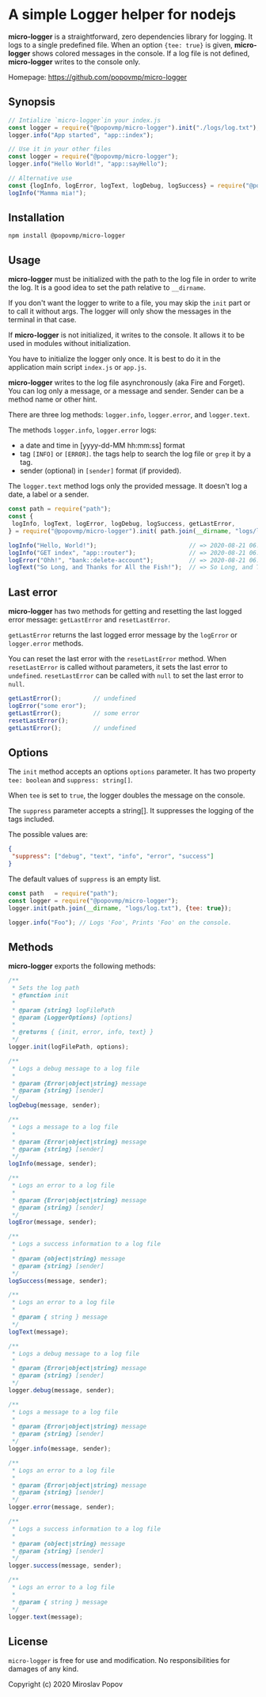 # A simple Logger helper for nodejs

**micro-logger** is a straightforward, zero dependencies library for logging. It logs to a single predefined file.
When an option `{tee: true}` is given, **micro-logger** shows colored messages in the console.
If a log file is not defined, **micro-logger** writes to the console only.

Homepage: https://github.com/popovmp/micro-logger

## Synopsis

```javascript
// Intialize `micro-logger`in your index.js
const logger = require("@popovmp/micro-logger").init("./logs/log.txt");
logger.info("App started", "app::index");

// Use it in your other files
const logger = require("@popovmp/micro-logger");
logger.info("Hello World!", "app::sayHello");

// Alternative use
const {logInfo, logError, logText, logDebug, logSuccess} = require("@popovmp/micro-logger");
logInfo("Mamma mia!");
```

## Installation

```
npm install @popovmp/micro-logger
```

## Usage

**micro-logger** must be initialized with the path to the log file in order to write the log.
It is a good idea to set the path relative to `__dirname`.

If you don't want the logger to write to a file, you may skip the `init` part or to call it without args.
The logger will only show the messages in the terminal in that case.

If **micro-logger** is not initialized, it writes to the console.
It allows it to be used in modules without initialization.

You have to initialize the logger only once. It is best to do it in the application main script `index.js` or `app.js`.

**micro-logger** writes to the log file asynchronously (aka Fire and Forget).
You can log only a message, or a message and sender. Sender can be a method name or other hint.

There are three log methods: `logger.info`, `logger.error`, and `logger.text`.

The methods `logger.info`, `logger.error` logs:

  - a date and time in [yyyy-dd-MM hh:mm:ss] format
  - tag `[INFO]` or `[ERROR]`. the tags help to search the log file or `grep` it by a tag.
  - sender (optional) in `[sender]` format (if provided).

The `logger.text` method logs only the provided message. It doesn't log a date, a label or a sender.

```javascript
const path = require("path");
const {
 logInfo, logText, logError, logDebug, logSuccess, getLastError,
} = require("@popovmp/micro-logger").init( path.join(__dirname, "logs/log.txt"), {tee: true, suppress: ["debug"]} );

logInfo("Hello, World!");                          // => 2020-08-21 06:21:11 [INFO] Hello, World!
logInfo("GET index", "app::router");               // => 2020-08-21 06:21:11 [INFO] [app::router] GET index
logError("Ohh!", "bank::delete-account");          // => 2020-08-21 06:21:11 [ERROR] [bank::delete-account] Ohh!
logText("So Long, and Thanks for All the Fish!");  // => So Long, and Thanks for All the Fish!
```

## Last error

**micro-logger** has two methods for getting and resetting the last logged error message: `getLastError` and `resetLastError`.

`getLastError` returns the last logged error message by the `logError` or `logger.error` methods.

You can reset the last error with the `resetLastError` method. When `resetLastError` is called without parameters,
it sets the last error to `undefined`. `resetLastError` can be called with `null` to set the last error to `null`.


```javascript
getLastError();         // undefined
logError("some eror");
getLastError();         // some error
resetLastError();
getLastError();         // undefined
```
## Options

The `init` method accepts an options `options` parameter. It has two property `tee: boolean` and `suppress: string[]`.

When `tee` is set to `true`, the logger doubles the message on the console.

The `suppress` parameter accepts a string[]. It suppresses the logging of the tags included.

The possible values are:

```json
{
 "suppress": ["debug", "text", "info", "error", "success"]
}
```

The default values of `suppress` is an empty list.

```javascript
const path   = require("path");
const logger = require("@popovmp/micro-logger");
logger.init(path.join(__dirname, "logs/log.txt"), {tee: true});

logger.info("Foo"); // Logs 'Foo', Prints 'Foo' on the console.
```

## Methods

**micro-logger** exports the following methods:

```javascript
/**
 * Sets the log path
 * @function init
 *
 * @param {string} logFilePath
 * @param {LoggerOptions} [options]
 *
 * @returns { {init, error, info, text} }
 */
logger.init(logFilePath, options);
```

```javascript
/**
 * Logs a debug message to a log file
 *
 * @param {Error|object|string} message
 * @param {string} [sender]
 */
logDebug(message, sender);
```

```javascript
/**
 * Logs a message to a log file
 *
 * @param {Error|object|string} message
 * @param {string} [sender]
 */
logInfo(message, sender);
```

```javascript
/**
 * Logs an error to a log file
 *
 * @param {Error|object|string} message
 * @param {string} [sender]
 */
logEror(message, sender);
```

```javascript
/**
 * Logs a success information to a log file
 *
 * @param {object|string} message
 * @param {string} [sender]
 */
logSuccess(message, sender);
```

```javascript
/**
 * Logs an error to a log file
 *
 * @param { string } message
 */
logText(message);
```

```javascript
/**
 * Logs a debug message to a log file
 *
 * @param {Error|object|string} message
 * @param {string} [sender]
 */
logger.debug(message, sender);
```

```javascript
/**
 * Logs a message to a log file
 *
 * @param {Error|object|string} message
 * @param {string} [sender]
 */
logger.info(message, sender);
```

```javascript
/**
 * Logs an error to a log file
 *
 * @param {Error|object|string} message
 * @param {string} [sender]
 */
logger.error(message, sender);
```

```javascript
/**
 * Logs a success information to a log file
 *
 * @param {object|string} message
 * @param {string} [sender]
 */
logger.success(message, sender);
```

```javascript
/**
 * Logs an error to a log file
 *
 * @param { string } message
 */
logger.text(message);
```

## License

`micro-logger` is free for use and modification. No responsibilities for damages of any kind.

Copyright (c) 2020 Miroslav Popov
